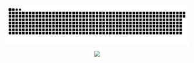 ![Snake animation](https://raw.githubusercontent.com/theMir8/theMir8/output/github-contribution-grid-snake.svg)

<p align="center"><a align="center"><img src="https://hits.seeyoufarm.com/api/count/incr/badge.svg?url=https%3A%2F%2Fgithub.com%2FthrMir8%2FthrMir8&count_bg=%2379C83D&title_bg=%23555555&icon=&icon_color=%23E7E7E7&title=views&edge_flat=false"/></a></p>
